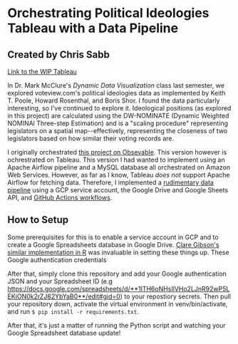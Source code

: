 # Orchestrating Political Ideologies Tableau with a Data Pipeline
## Created by Chris Sabb

[Link to the WIP Tableau](https://public.tableau.com/app/profile/chris.sabb/viz/PoliticalIdeologiesMapview/ClassicObservable)

In Dr. Mark McClure's *Dynamic Data Visualization* class last semester, we explored voteview.com's political ideologies data as implemented by Keith T. Poole, Howard Rosenthal, and Boris Shor. I found the data particularly interesting, so I've continued to explore it. Ideological positions (as explored in this project) are calculated using the DW-NOMINATE (Dynamic Weighted NOMINAl Three-step Estimation) and is a "scaling procedure" representing legislators on a spatial map--effectively, representing the closeness of two legislators based on how similar their voting records are.

I originally orchestrated [this project on Obsevable](https://observablehq.com/d/f318751be649b1fd?collection=@real-csabb/notable-ddv-assignments). This version however is ochrestrated on Tableau. This version I had wanted to implement using an Apache Airflow pipeline and a MySQL database all orchestrated on Amazon Web Services. However, as far as I know, Tableau *does not* support Apache Airflow for fetching data. Therefore, I implemented a [rudimentary data pipeline](https://github.com/real-csabb/political-ideologies-tableau/blob/main/political-ideologies-tableau.py) using a GCP service account, the Google Drive and Google Sheets API, and [GitHub Actions workflows](https://github.com/real-csabb/political-ideologies-tableau/blob/main/.github/workflows/politicalIdeologiesDataPipeline.yaml).

## How to Setup 
Some prerequisites for this is to enable a service account in GCP and to create a Google Spreadsheets database in Google Drive. [Clare Gibson's similar implementation in R](https://github.com/clarelgibson/tableau-public-autorefresh/wiki/2.-Set-up-GCP-services) was invaluable in setting these things up. These Google authentication credentials 

After that, simply clone this repository and add your Google authentication JSON and your Spreadsheet ID (e.g https://docs.google.com/spreadsheets/d/**1ITH6oNHsIlVHo2LJnR92wP5LEKiON0k2rZJ82YbYaB0**/edit#gid=0) to your repostiory secrets. Then pull your repository down, activate the virtual environment in venv/bin/activate, and run `$ pip install -r requirements.txt`. 

After that, it's just a matter of running the Python script and watching your Google Spreadsheet database update!
